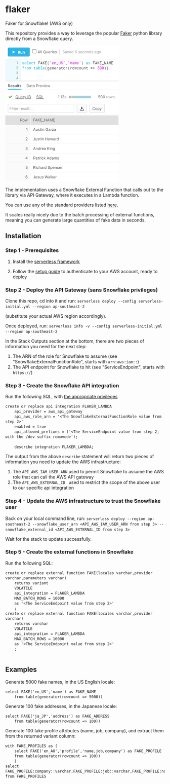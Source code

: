 # flaker
Faker for Snowflake! (AWS only)

This repository provides a way to leverage the popular [Faker](https://github.com/joke2k/faker) python library directly from a Snowflake query.

![fake names example](/example_names.png "Example")



The implementation uses a Snowflake External Function that calls out to the library via API Gateway, where it executes in a Lambda function.

You can use any of the standard providers listed [here](https://faker.readthedocs.io/en/master/providers.html).

It scales really nicely due to the batch processing of external functions, meaning you can generate large quantities of fake data in seconds.

## Installation

### Step 1 - Prerequisites

1) Install the [serverless framework](https://www.serverless.com/framework/docs/providers/aws/guide/installation/)

2) Follow the [setup guide](https://www.serverless.com/framework/docs/providers/aws/guide/credentials/) to authenticate to your AWS account, ready to deploy

### Step 2 - Deploy the API Gateway (sans Snowflake privileges)

Clone this repo, cd into it and run: `serverless deploy --config serverless-initial.yml --region ap-southeast-2`

(substitute your actual AWS region accordingly).

Once deployed, run: `serverless info -v --config serverless-initial.yml --region ap-southeast-2`

In the Stack Outputs section at the bottom, there are two pieces of information you need for the next step:
1. The ARN of the role for Snowflake to assume (see "SnowflakeExternalFunctionRole", starts with `arn:aws:iam::`)
2. The API endpoint for Snowflake to hit (see "ServiceEndpoint", starts with `https://`)


### Step 3 - Create the Snowflake API integration

Run the following SQL, with [the appropriate privileges](https://docs.snowflake.com/en/sql-reference/sql/create-api-integration.html#usage-notes)
```
create or replace api integration FLAKER_LAMBDA
    api_provider = aws_api_gateway
    api_aws_role_arn = '<The SnowflakeExternalFunctionRole value from step 2>'
    enabled = true
    api_allowed_prefixes = ('<The ServiceEndpoint value from step 2, with the /dev suffix removed>');

    describe integration FLAKER_LAMBDA;
```

The output from the above `describe` statement will return two pieces of information you need to update the AWS infrastructure:
1) The `API_AWS_IAM_USER_ARN` used to permit Snowflake to assume the AWS role that can call the AWS API gateway
2) The `API_AWS_EXTERNAL_ID ` used to restrict the scope of the above user to our specific api integration

### Step 4 - Update the AWS infrastructure to trust the Snowflake user

Back on your local command line, run:
`serverless deploy --region ap-southeast-2 --snowflake_user_arn <API_AWS_IAM_USER_ARN from step 3> --snowflake_external_id <API_AWS_EXTERNAL_ID from step 3>`

Wait for the stack to update successfully.

### Step 5 - Create the external functions in Snowflake

Run the following SQL:
```
create or replace external function FAKE(locales varchar,provider varchar,parameters varchar)
    returns variant
    VOLATILE
    api_integration = FLAKER_LAMBDA  
    MAX_BATCH_ROWS = 10000
    as '<The ServiceEndpoint value from step 2>'
    ;
create or replace external function FAKE(locales varchar,provider varchar)
    returns varchar
    VOLATILE 
    api_integration = FLAKER_LAMBDA
    MAX_BATCH_ROWS = 10000
    as '<The ServiceEndpoint value from step 2>'
    ;
    
```

## Examples

Generate 5000 fake names, in the US English locale:
```
select FAKE('en_US','name') as FAKE_NAME
    from table(generator(rowcount => 5000))
```

Generate 100 fake addresses, in the Japanese locale:
```
select FAKE('ja_JP','address') as FAKE_ADDRESS
    from table(generator(rowcount => 100))
```

Generate 100 fake profile attributes (name, job, company), and extract them from the returned variant column:
```
with FAKE_PROFILES as (
    select FAKE('en_AU','profile','name,job,company') as FAKE_PROFILE
    from table(generator(rowcount => 100))
    )
select FAKE_PROFILE:company::varchar,FAKE_PROFILE:job::varchar,FAKE_PROFILE:name::varchar
from FAKE_PROFILES
```
